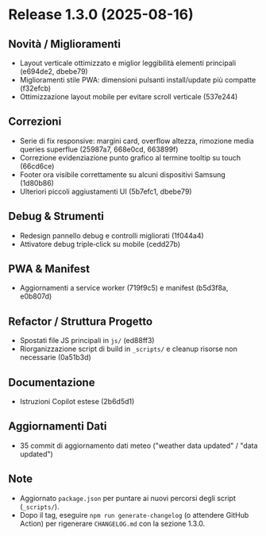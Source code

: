 # Release 1.3.0 (2025-08-16)

## Novità / Miglioramenti

- Layout verticale ottimizzato e miglior leggibilità elementi principali (e694de2, dbebe79)
- Miglioramenti stile PWA: dimensioni pulsanti install/update più compatte (f32efcb)
- Ottimizzazione layout mobile per evitare scroll verticale (537e244)

## Correzioni

- Serie di fix responsive: margini card, overflow altezza, rimozione media queries superflue (25987a7, 668e0cd, 663899f)
- Correzione evidenziazione punto grafico al termine tooltip su touch (66cd6ce)
- Footer ora visibile correttamente su alcuni dispositivi Samsung (1d80b86)
- Ulteriori piccoli aggiustamenti UI (5b7efc1, dbebe79)

## Debug & Strumenti

- Redesign pannello debug e controlli migliorati (1f044a4)
- Attivatore debug triple‑click su mobile (cedd27b)

## PWA & Manifest

- Aggiornamenti a service worker (719f9c5) e manifest (b5d3f8a, e0b807d)

## Refactor / Struttura Progetto

- Spostati file JS principali in `js/` (ed88ff3)
- Riorganizzazione script di build in `_scripts/` e cleanup risorse non necessarie (0a51b3d)

## Documentazione

- Istruzioni Copilot estese (2b6d5d1)

## Aggiornamenti Dati

- 35 commit di aggiornamento dati meteo ("weather data updated" / "data updated")

## Note

- Aggiornato `package.json` per puntare ai nuovi percorsi degli script (`_scripts/`).
- Dopo il tag, eseguire `npm run generate-changelog` (o attendere GitHub Action) per rigenerare `CHANGELOG.md` con la sezione 1.3.0.
